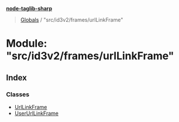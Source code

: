 **[node-taglib-sharp](../README.md)**

> [Globals](../globals.md) / "src/id3v2/frames/urlLinkFrame"

# Module: "src/id3v2/frames/urlLinkFrame"

## Index

### Classes

* [UrlLinkFrame](../classes/_src_id3v2_frames_urllinkframe_.urllinkframe.md)
* [UserUrlLinkFrame](../classes/_src_id3v2_frames_urllinkframe_.userurllinkframe.md)
